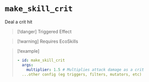 # `make_skill_crit`

Deal a crit hit

> [!danger] Triggered Effect

> [!warning] Requires EcoSkills

> [!example]
> ```yaml
> - id: make_skill_crit
>   args:
>     multiplier: 1.5 # Multiplies attack damage as a crit
>   ...other config (eg triggers, filters, mutators, etc)
> ```
